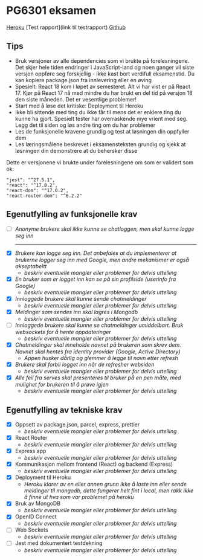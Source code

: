 # PG6301 eksamen <Chat app>

[Heroku](https://pg6301konte-jonashagelid.herokuapp.com/)
[Test rapport](link til testrapport)
[Github](https://github.com/kristiania-pg6301-2022/pg6301konte-jonashagelid)

## Tips

* Bruk versjoner av alle dependencies som vi brukte på forelesningene. Det skjer hele tiden endringer i JavaScript-land og noen ganger vil siste versjon oppføre seg forskjellig - ikke kast bort verdifull eksamenstid. Du kan kopiere package.json fra innlevering eller en øving
* Spesielt: React 18 kom i løpet av semesteret. Alt vi har vist er på React 17. Kjør på React 17 nå med mindre du har brukt en del tid på versjon 18 den siste måneden. Det er vesentlige problemer!
* Start med å løse det kritiske: Deployment til Heroku
* Ikke bli sittende med ting du ikke får til mens det er enklere ting du kunne ha gjort. Spesielt tester har overraskende mye vrient med seg. Legg det til siden og løs andre ting om du har problemer
* Les de funksjonelle kravene grundig og test at løsningen din oppfyller dem
* Les læringsmålene beskrevet i eksamensteksten grundig og sjekk at løsningen din demonstrere at du behersker disse

Dette er versjonene vi brukte under forelesningene om som er validert som ok:

```
"jest": "^27.5.1",
"react": "^17.0.2",
"react-dom": "^17.0.2",
"react-router-dom": "^6.2.2"
```


## Egenutfylling av funksjonelle krav

* [ ] *Anonyme brukere skal ikke kunne se chatloggen, men skal kunne logge seg inn*
  * **
* [x] *Brukere kan logge seg inn. Det anbefales at du implementerer at brukerne logger seg inn med Google, men andre
  mekanismer er også akseptabeltt*
  * *beskriv eventuelle mangler eller problemer for delvis uttelling*
* [x] *En bruker som er logget inn kan se på sin profilside (userinfo fra Google)*
  * *beskriv eventuelle mangler eller problemer for delvis uttelling*
* [x] *Innloggede brukere skal kunne sende chatmeldinger*
  * *beskriv eventuelle mangler eller problemer for delvis uttelling*  
* [x] *Meldinger som sendes inn skal lagres i Mongodb*
  * *beskriv eventuelle mangler eller problemer for delvis uttelling*
* [ ] *Innloggede brukere skal kunne se chatmeldinger umiddelbart. Bruk websockets for å hente oppdateringer*
  * *beskriv eventuelle mangler eller problemer for delvis uttelling*
* [x] *Chatmeldinger skal inneholde navnet på brukeren som skrev dem. Navnet skal hentes fra identity provider (Google, Active
  Directory)*
  * *Appen husker dårlig og glemmer å legge til navn etter refresh*
* [x] *Brukere skal forbli logget inn når de refresher websiden*
  * *beskriv eventuelle mangler eller problemer for delvis uttelling*
* [x] *Alle feil fra serves skal presenteres til bruker på en pen måte, med mulighet for brukeren til å prøve igjen*
  * *beskriv eventuelle mangler eller problemer for delvis uttelling*
  

## Egenutfylling av tekniske krav

* [x] Oppsett av package.json, parcel, express, prettier
  * *beskriv eventuelle mangler eller problemer for delvis uttelling*
* [x] React Router
  * *beskriv eventuelle mangler eller problemer for delvis uttelling*
* [x] Express app
  * *beskriv eventuelle mangler eller problemer for delvis uttelling*
* [x] Kommunikasjon mellom frontend (React) og backend (Express)
  * *beskriv eventuelle mangler eller problemer for delvis uttelling*
* [x] Deployment til Heroku
  * *Heroku klarer av en eller annen grunn ikke å laste inn eller sende meldinger til mongodb, dette fungerer helt fint i local, men rakk ikke å finne ut hva som var problemet på heroku*
* [x] Bruk av MongoDB
  * *beskriv eventuelle mangler eller problemer for delvis uttelling*
* [x] OpenID Connect
  * *beskriv eventuelle mangler eller problemer for delvis uttelling*
* [ ] Web Sockets
  * *beskriv eventuelle mangler eller problemer for delvis uttelling*
* [ ] Jest med dokumentert testdekning
  * *beskriv eventuelle mangler eller problemer for delvis uttelling*
 
